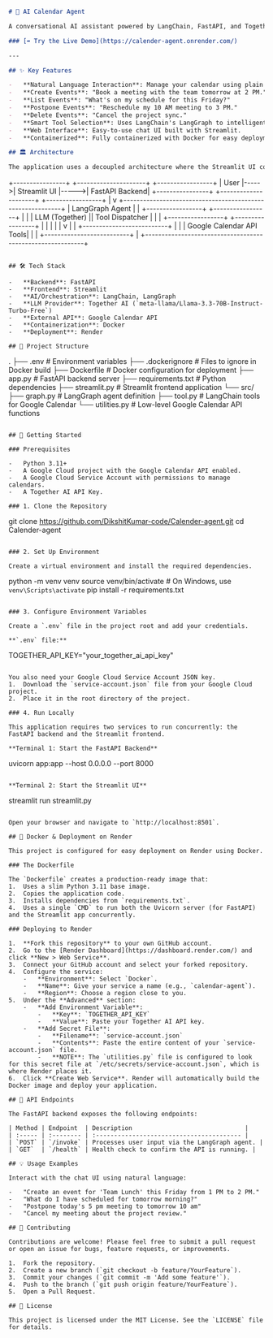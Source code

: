 
```markdown
# 📅 AI Calendar Agent

A conversational AI assistant powered by LangChain, FastAPI, and Together AI, designed to manage your Google Calendar events through a simple chat interface built with Streamlit.

### [➡️ Try the Live Demo](https://calender-agent.onrender.com/)

---

## ✨ Key Features

-   **Natural Language Interaction**: Manage your calendar using plain English.
-   **Create Events**: "Book a meeting with the team tomorrow at 2 PM."
-   **List Events**: "What's on my schedule for this Friday?"
-   **Postpone Events**: "Reschedule my 10 AM meeting to 3 PM."
-   **Delete Events**: "Cancel the project sync."
-   **Smart Tool Selection**: Uses LangChain's LangGraph to intelligently decide which calendar tool to use based on your request.
-   **Web Interface**: Easy-to-use chat UI built with Streamlit.
-   **Containerized**: Fully containerized with Docker for easy deployment.

## 🏛️ Architecture

The application uses a decoupled architecture where the Streamlit UI communicates with a FastAPI backend. The backend processes the user's request using a LangGraph agent, which leverages the Together AI LLM to understand intent and call the appropriate Google Calendar tools.

```
+----------------+      +---------------------+      +-----------------+
|   User         |----->|   Streamlit UI      |----->|  FastAPI Backend|
+----------------+      +---------------------+      +-----------------+
                                                            |
                                                            v
+-----------------------------------------------------------+
|                      LangGraph Agent                      |
|  +-----------------+     +-----------------+              |
|  | LLM (Together)  || Tool Dispatcher |              |
|  +-----------------+     +-----------------+              |
|                              |                            |
|                              v                            |
|                 +--------------------------+              |
|                 | Google Calendar API Tools|              |
|                 +--------------------------+              |
+-----------------------------------------------------------+
```

## 🛠️ Tech Stack

-   **Backend**: FastAPI
-   **Frontend**: Streamlit
-   **AI/Orchestration**: LangChain, LangGraph
-   **LLM Provider**: Together AI (`meta-llama/Llama-3.3-70B-Instruct-Turbo-Free`)
-   **External API**: Google Calendar API
-   **Containerization**: Docker
-   **Deployment**: Render

## 📁 Project Structure

```
.
├── .env                  # Environment variables
├── .dockerignore         # Files to ignore in Docker build
├── Dockerfile            # Docker configuration for deployment
├── app.py                # FastAPI backend server
├── requirements.txt      # Python dependencies
├── streamlit.py          # Streamlit frontend application
└── src/
    ├── graph.py          # LangGraph agent definition
    ├── tool.py           # LangChain tools for Google Calendar
    └── utilities.py      # Low-level Google Calendar API functions
```

## 🚀 Getting Started

### Prerequisites

-   Python 3.11+
-   A Google Cloud project with the Google Calendar API enabled.
-   A Google Cloud Service Account with permissions to manage calendars.
-   A Together AI API Key.

### 1. Clone the Repository

```
git clone https://github.com/DikshitKumar-code/Calender-agent.git
cd Calender-agent
```

### 2. Set Up Environment

Create a virtual environment and install the required dependencies.

```
python -m venv venv
source venv/bin/activate  # On Windows, use `venv\Scripts\activate`
pip install -r requirements.txt
```

### 3. Configure Environment Variables

Create a `.env` file in the project root and add your credentials.

**`.env` file:**

```
TOGETHER_API_KEY="your_together_ai_api_key"
```

You also need your Google Cloud Service Account JSON key.
1.  Download the `service-account.json` file from your Google Cloud project.
2.  Place it in the root directory of the project.

### 4. Run Locally

This application requires two services to run concurrently: the FastAPI backend and the Streamlit frontend.

**Terminal 1: Start the FastAPI Backend**

```
uvicorn app:app --host 0.0.0.0 --port 8000
```

**Terminal 2: Start the Streamlit UI**

```
streamlit run streamlit.py
```

Open your browser and navigate to `http://localhost:8501`.

## 🐳 Docker & Deployment on Render

This project is configured for easy deployment on Render using Docker.

### The Dockerfile

The `Dockerfile` creates a production-ready image that:
1.  Uses a slim Python 3.11 base image.
2.  Copies the application code.
3.  Installs dependencies from `requirements.txt`.
4.  Uses a single `CMD` to run both the Uvicorn server (for FastAPI) and the Streamlit app concurrently.

### Deploying to Render

1.  **Fork this repository** to your own GitHub account.
2.  Go to the [Render Dashboard](https://dashboard.render.com/) and click **New > Web Service**.
3.  Connect your GitHub account and select your forked repository.
4.  Configure the service:
    -   **Environment**: Select `Docker`.
    -   **Name**: Give your service a name (e.g., `calendar-agent`).
    -   **Region**: Choose a region close to you.
5.  Under the **Advanced** section:
    -   **Add Environment Variable**:
        -   **Key**: `TOGETHER_API_KEY`
        -   **Value**: Paste your Together AI API key.
    -   **Add Secret File**:
        -   **Filename**: `service-account.json`
        -   **Contents**: Paste the entire content of your `service-account.json` file.
        -   **NOTE**: The `utilities.py` file is configured to look for this secret file at `/etc/secrets/service-account.json`, which is where Render places it.
6.  Click **Create Web Service**. Render will automatically build the Docker image and deploy your application.

## 📝 API Endpoints

The FastAPI backend exposes the following endpoints:

| Method | Endpoint  | Description                               |
| :----- | :-------- | :---------------------------------------- |
| `POST` | `/invoke` | Processes user input via the LangGraph agent. |
| `GET`  | `/health` | Health check to confirm the API is running. |

## 💡 Usage Examples

Interact with the chat UI using natural language:

-   "Create an event for 'Team Lunch' this Friday from 1 PM to 2 PM."
-   "What do I have scheduled for tomorrow morning?"
-   "Postpone today's 5 pm meeting to tomorrow 10 am"
-   "Cancel my meeting about the project review."

## 🤝 Contributing

Contributions are welcome! Please feel free to submit a pull request or open an issue for bugs, feature requests, or improvements.

1.  Fork the repository.
2.  Create a new branch (`git checkout -b feature/YourFeature`).
3.  Commit your changes (`git commit -m 'Add some feature'`).
4.  Push to the branch (`git push origin feature/YourFeature`).
5.  Open a Pull Request.

## 📜 License

This project is licensed under the MIT License. See the `LICENSE` file for details.
```
